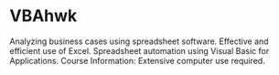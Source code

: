 # VBAhwk
Analyzing business cases using spreadsheet software. Effective and efficient use of Excel. Spreadsheet automation using Visual Basic for Applications. Course Information: Extensive computer use required.

